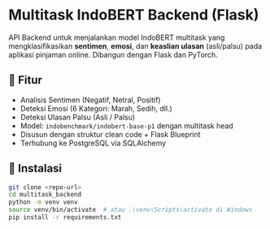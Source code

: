 # Multitask IndoBERT Backend (Flask)

API Backend untuk menjalankan model IndoBERT multitask yang mengklasifikasikan **sentimen**, **emosi**, dan **keaslian ulasan** (asli/palsu) pada aplikasi pinjaman online. Dibangun dengan Flask dan PyTorch.

## 🚀 Fitur
- Analisis Sentimen (Negatif, Netral, Positif)
- Deteksi Emosi (6 Kategori: Marah, Sedih, dll.)
- Deteksi Ulasan Palsu (Asli / Palsu)
- Model: `indobenchmark/indobert-base-p1` dengan multitask head
- Disusun dengan struktur clean code + Flask Blueprint
- Terhubung ke PostgreSQL via SQLAlchemy

## 🧰 Instalasi

```bash
git clone <repo-url>
cd multitask_backend
python -m venv venv
source venv/bin/activate  # atau .\venv\Scripts\activate di Windows
pip install -r requirements.txt